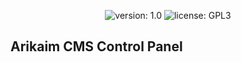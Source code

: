 <p align="center">
    <img src="https://img.shields.io/github/release/arikaim/dashboard-extension.svg" alt="version: 1.0">
    <img src="https://img.shields.io/badge/License-GPLv3-blue.svg" alt="license: GPL3">
</p>

## Arikaim CMS Control Panel
